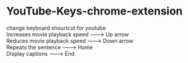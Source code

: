 # YouTube-Keys-chrome-extension
change keyboard shourtcut for youtube 
</br>
Increases movie playback speed ---> Up arrow </br>
Reduces movie playback speed   ---> Down arrow </br>
Repeats the sentence           ---> Home </br>
Display captions        ---> End  </br>


